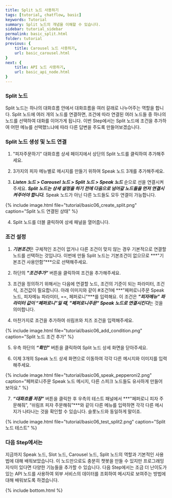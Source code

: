 ```yaml
---
title: Split 노드 사용하기 
tags: [tutorial, chatflow, basic]
keywords: Tutorial
summary: Split 노드의 개념을 이해할 수 있습니다.
sidebar: tutorial_sidebar
permalink: basic_split.html
folder: tutorial
previous: {
    title: Carousel 노드 사용하기, 
    url: basic_carousel.html
}
next: {
    title: API 노드 사용하기,
    url: basic_api_node.html
}
---
```


### Split 노드

Split 노드는 하나의 대화흐름 안에서 대화흐름을 여러 갈래로 나누어주는 역할을 합니다. Split 노드에 여러 개의 노드를 연결하면, 조건에 따라 연결된 여러 노드들 중 하나의 노드를 선택하여 대화를 이어가게 됩니다.
이번 Step에서는 Split 노드에 조건을 추가하여 어떤 메뉴를 선택했느냐에 따라 다른 답변을 주도록 만들어보겠습니다.


### Split 노드 생성 및 노드 연결 

1) "피자주문하기" 대화흐름 상세 페이지에서 상단의 Split 노드를 클릭하여 추가해주세요.

2) 3가지의 피자 메뉴별로 메시지를 만들기 위하여 Speak 노드 3개를 추가해주세요.

3) ***Listen 노드 > Carousel 노드 > Split 노드 > Speak 노드*** 순으로 선을 연결시켜주세요. ***Split 노드는 상세 설정을 하기 전에 다음으로 넘어갈 노드들을 먼저 연결시켜주어야 합니다.*** Speak 노드가 아닌 다른 노드들도 모두 연결이 가능합니다.

{% include image.html file="tutorial/basic06_create_split.png"  caption="Split 노드 연결된 상태" %}

4) Split 노드를 더블 클릭하여 상세 패널을 열어줍니다.

### 조건 설정
1) ***기본조건***은 구체적인 조건이 없거나 다른 조건이 맞지 않는 경우 기본적으로 연결할 노드를 선택하는 것입니다. 이번에 만들 Split 노드는 기본조건이 없으므로 ***"기본조건 사용안함”***으로 선택해주세요.

2) 하단의 ***"조건추가”*** 버튼을 클릭하여 조건을 추가해주세요.

3) 조건을 정의하기 위해서는 다음에 연결할 노드, 조건의 기준이 되는 파라미터, 조건식, 조건값이 필요합니다. 아래 이미지와 같이 #조건1에 ***"페퍼로니주문 Speak 노드, 피자메뉴 파라미터, ==, 페퍼로니"***를 입력해요. 이 조건은 ***"피자메뉴” 파라미터 값이 “페퍼로니”일 때, "페퍼로니주문" Speak 노드로 연결시킨다***는 것을 의미합니다.

4) 마찬가지로 조건을 추가하여 쉬림프와 치즈 조건을 입력해주세요.

{% include image.html file="tutorial/basic06_add_condition.png"  caption="Split 노드 조건 추가" %}

5) 우측 하단의 ***“확인”*** 버튼을 클릭하여 Split 노드 상세 화면을 닫아주세요.

6) 이제 3개의 Speak 노드 상세 화면으로 이동하여 각각 다른 메시지와 이미지를 입력해주세요.

{% include image.html file="tutorial/basic06_speak_pepperoni2.png"  caption="페퍼로니주문 Speak 노드 메시지, 다른 스피크 노드들도 유사하게 만들어 보아요." %}

7) ***“대화흐름 저장”*** 버튼을 클릭한 후 우측의 테스트 패널에서 ***"페퍼로니 피자 주문해줘”, “쉬림프 피자 주문해줘”***와 같이 다른 메뉴를 입력하면 각각 다른 메시지가 나타나는 것을 확인할 수 있습니다. 슬롯노드와 동일하게 말이죠.

{% include image.html file="tutorial/basic06_test_split2.png"  caption="Split 노드 테스트" %}


### 다음 Step에서는

지금까지 Speak 노드, Slot 노드, Carousel 노드, Split 노드의 역할과 기본적인 사용법에 대해 배워보았습니다. 이 노드만으로도 충분히 챗봇을 만들 수 있지만 프로그래밍 지식이 있다면  다양한 기능들을 추가할 수 있습니다. 다음 Step에서는 조금 더 난이도가 있는 API 노드를 사용하여 외부 서비스의 데이터를 조회하여 메시지로 보여주는 방법에 대해 배워보도록 하겠습니다.




{% include bottom.html %}